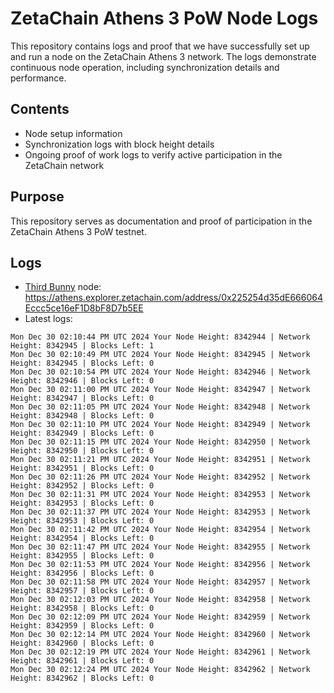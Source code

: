 # ZetaChain Athens 3 PoW Node Logs
This repository contains logs and proof that we have successfully set up and run a node on the ZetaChain Athens 3 network. The logs demonstrate continuous node operation, including synchronization details and performance.

## Contents
- Node setup information
- Synchronization logs with block height details
- Ongoing proof of work logs to verify active participation in the ZetaChain network

## Purpose
This repository serves as documentation and proof of participation in the ZetaChain Athens 3 PoW testnet.

## Logs

- [Third Bunny](https://thirdbunny.xyz/) node: https://athens.explorer.zetachain.com/address/0x225254d35dE666064Eccc5ce16eF1D8bF8D7b5EE
- Latest logs:
```
Mon Dec 30 02:10:44 PM UTC 2024 Your Node Height: 8342944 | Network Height: 8342945 | Blocks Left: 1
Mon Dec 30 02:10:49 PM UTC 2024 Your Node Height: 8342945 | Network Height: 8342945 | Blocks Left: 0
Mon Dec 30 02:10:54 PM UTC 2024 Your Node Height: 8342946 | Network Height: 8342946 | Blocks Left: 0
Mon Dec 30 02:11:00 PM UTC 2024 Your Node Height: 8342947 | Network Height: 8342947 | Blocks Left: 0
Mon Dec 30 02:11:05 PM UTC 2024 Your Node Height: 8342948 | Network Height: 8342948 | Blocks Left: 0
Mon Dec 30 02:11:10 PM UTC 2024 Your Node Height: 8342949 | Network Height: 8342949 | Blocks Left: 0
Mon Dec 30 02:11:15 PM UTC 2024 Your Node Height: 8342950 | Network Height: 8342950 | Blocks Left: 0
Mon Dec 30 02:11:21 PM UTC 2024 Your Node Height: 8342951 | Network Height: 8342951 | Blocks Left: 0
Mon Dec 30 02:11:26 PM UTC 2024 Your Node Height: 8342952 | Network Height: 8342952 | Blocks Left: 0
Mon Dec 30 02:11:31 PM UTC 2024 Your Node Height: 8342953 | Network Height: 8342953 | Blocks Left: 0
Mon Dec 30 02:11:37 PM UTC 2024 Your Node Height: 8342953 | Network Height: 8342953 | Blocks Left: 0
Mon Dec 30 02:11:42 PM UTC 2024 Your Node Height: 8342954 | Network Height: 8342954 | Blocks Left: 0
Mon Dec 30 02:11:47 PM UTC 2024 Your Node Height: 8342955 | Network Height: 8342955 | Blocks Left: 0
Mon Dec 30 02:11:53 PM UTC 2024 Your Node Height: 8342956 | Network Height: 8342956 | Blocks Left: 0
Mon Dec 30 02:11:58 PM UTC 2024 Your Node Height: 8342957 | Network Height: 8342957 | Blocks Left: 0
Mon Dec 30 02:12:03 PM UTC 2024 Your Node Height: 8342958 | Network Height: 8342958 | Blocks Left: 0
Mon Dec 30 02:12:09 PM UTC 2024 Your Node Height: 8342959 | Network Height: 8342959 | Blocks Left: 0
Mon Dec 30 02:12:14 PM UTC 2024 Your Node Height: 8342960 | Network Height: 8342960 | Blocks Left: 0
Mon Dec 30 02:12:19 PM UTC 2024 Your Node Height: 8342961 | Network Height: 8342961 | Blocks Left: 0
Mon Dec 30 02:12:24 PM UTC 2024 Your Node Height: 8342962 | Network Height: 8342962 | Blocks Left: 0
```
